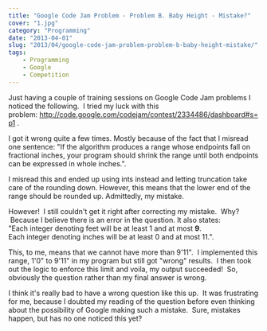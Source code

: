 ```yaml
---
title: "Google Code Jam Problem - Problem B. Baby Height - Mistake?"
cover: "1.jpg"
category: "Programming"
date: "2013-04-01"
slug: "2013/04/google-code-jam-problem-problem-b-baby-height-mistake/"
tags:
    - Programming
    - Google
    - Competition
---
```

<p>Just having a couple of training sessions on Google Code Jam problems I noticed the following.  I tried my luck with this problem: <a href="http://code.google.com/codejam/contest/2334486/dashboard#s=p1">http://code.google.com/codejam/contest/2334486/dashboard#s=p1</a> .</p>

<p>I got it wrong quite a few times. Mostly because of the fact that I misread one sentence: "If the algorithm produces a range whose endpoints fall on fractional inches, your program should shrink the range until both endpoints can be expressed in whole inches.".</p>
<p>I misread this and ended up using ints instead and letting truncation take care of the rounding down. However, this means that the lower end of the range should be rounded up. Admittedly, my mistake.</p>
<p>However!  I still couldn't get it right after correcting my mistake.  Why?  Because I believe there is an error in the question. It also states:<br />
"Each integer denoting feet will be at least 1 and at most <strong>9</strong>.<br />
Each integer denoting inches will be at least 0 and at most 11.".</p>
<p>This, to me, means that we cannot have more than 9'11".  I implemented this range, 1'0" to 9'11" in my program but still got "wrong" results.  I then took out the logic to enforce this limit and voila, my output succeeded!  So, obviously the question rather than my final answer is wrong.</p>
<p>I think it's really bad to have a wrong question like this up.  It was frustrating for me, because I doubted my reading of the question before even thinking about the possibility of Google making such a mistake.  Sure, mistakes happen, but has no one noticed this yet?</p>
